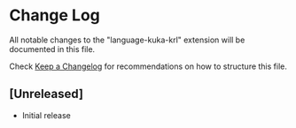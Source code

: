 # Change Log
All notable changes to the "language-kuka-krl" extension will be documented in this file.

Check [Keep a Changelog](http://keepachangelog.com/) for recommendations on how to structure this file.

## [Unreleased]
- Initial release